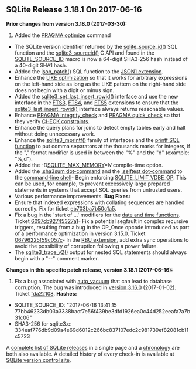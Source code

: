 ## SQLite Release 3\.18\.1 On 2017\-06\-16

**Prior changes from version 3\.18\.0 (2017\-03\-30\):**


1. Added the [PRAGMA optimize](../pragma.html#pragma_optimize) command
- The SQLite version identifier returned by the [sqlite\_source\_id()](../lang_corefunc.html#sqlite_source_id) SQL function
 and the [sqlite3\_sourceid()](../c3ref/libversion.html) C API and found in the [SQLITE\_SOURCE\_ID](../c3ref/c_source_id.html) macro is
 now a 64\-digit SHA3\-256 hash instead of a 40\-digit SHA1 hash.
- Added the [json\_patch()](../json1.html#jpatch) SQL function to the [JSON1 extension](../json1.html).
- Enhance the [LIKE optimization](../optoverview.html#like_opt) so that it works for arbitrary expressions on
 the left\-hand side as long as the LIKE pattern on the right\-hand side does not
 begin with a digit or minus sign.
- Added the [sqlite3\_set\_last\_insert\_rowid()](../c3ref/set_last_insert_rowid.html) interface and use the new interface in
 the [FTS3](../fts3.html), [FTS4](../fts3.html#fts4), and [FTS5](../fts5.html) extensions to ensure that the [sqlite3\_last\_insert\_rowid()](../c3ref/last_insert_rowid.html)
 interface always returns reasonable values.
- Enhance [PRAGMA integrity\_check](../pragma.html#pragma_integrity_check) and [PRAGMA quick\_check](../pragma.html#pragma_quick_check) so that they verify
 [CHECK constraints](../lang_createtable.html#ckconst).
- Enhance the query plans for joins to detect empty tables early and
 halt without doing unnecessary work.
- Enhance the [sqlite3\_mprintf()](../c3ref/mprintf.html) family of interfaces and the [printf SQL function](../lang_corefunc.html#printf)
 to put comma separators at the thousands marks for integers, if the "," format modifier
 is used in between the "%" and the "d" (example: "%,d").
- Added the \-D[SQLITE\_MAX\_MEMORY](../compile.html#max_memory)\=*N* compile\-time option.
- Added the [.sha3sum dot\-command](../cli.html#sha3sum) and the [.selftest dot\-command](../cli.html#selftest)
 to the [command\-line shell](../cli.html)- Begin enforcing [SQLITE\_LIMIT\_VDBE\_OP](../c3ref/c_limit_attached.html#sqlitelimitvdbeop). This can be used, for example, to prevent
 excessively large prepared statements in systems that accept SQL queries from
 untrusted users.
- Various performance improvements.
**Bug Fixes:**
- Ensure that indexed expressions with collating sequences are handled correctly.
 Fix for ticket [eb703ba7b50c1a5](https://www.sqlite.org/src/info/eb703ba7b50c1a5).
- Fix a bug in the 'start of ...' modifiers for the [date and time functions](../lang_datefunc.html).
 Ticket [6097cb92745327a1](https://www.sqlite.org/src/info/6097cb92745327a1)- Fix a potential segfault in complex recursive triggers, resulting from a
 bug in the OP\_Once opcode introduced as part of a performance optimization in
 version 3\.15\.0\.
 Ticket [06796225f59c057c](https://www.sqlite.org/src/info/06796225f59c057c)- In the [RBU extension](../rbu.html), add extra sync operations to avoid the possibility of
 corruption following a power failure.
- The [sqlite3\_trace\_v2()](../c3ref/trace_v2.html) output for nested SQL statements should always begin
 with a "\-\-" comment marker.


**Changes in this specific patch release, version 3\.18\.1 (2017\-06\-16\):**


1. Fix a bug associated with [auto\_vacuum](../pragma.html#pragma_auto_vacuum) that can lead to database
 corruption. The bug was introduced in [version 3\.16\.0](../releaselog/3_16_0.html) (2017\-01\-02\).
 Ticket [fda22108](https://sqlite.org/src/info/fda22108).
**Hashes:**
- SQLITE\_SOURCE\_ID: "2017\-06\-16 13:41:15 77bb46233db03a3338bacf7e56f439be3dfd1926ea0c44d252eeafa7a7b31c06"
- SHA3\-256 for sqlite3\.c: 334eaf776db9d09a4e69d6012c266bc837107edc2c981739ef82081cb11c5723



A [complete list of SQLite releases](../changes.html)
 in a single page and a [chronology](../chronology.html) are both also available.
 A detailed history of every
 check\-in is available at
 [SQLite version control site](https://www.sqlite.org/src/timeline).




